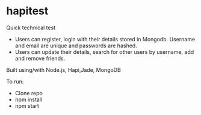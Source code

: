 # hapitest

Quick technical test
- Users can register, login with their details stored in Mongodb. Username and email are unique and passwords are hashed.
- Users can update their details, search for other users by username, add and remove friends.

Built using/with Node.js, Hapi,Jade, MongoDB

To run:
- Clone repo
- npm install
- npm start
